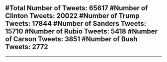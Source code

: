 #Total Number of Tweets: 65617 
#Number of Clinton Tweets: 20022
#Number of Trump Tweets: 17844
#Number of Sanders Tweets: 15710
#Number of Rubio Tweets: 5418
#Number of Carson Tweets: 3851
#Number of Bush Tweets: 2772
---
---
